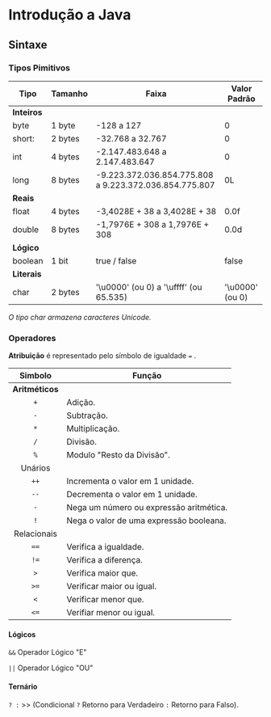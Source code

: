 # Introdução a Java

## Sintaxe

### Tipos Pimitivos

Tipo|Tamanho|Faixa|Valor Padrão|
|--|--|--|--|
|**Inteiros**|
|byte|1 byte|-128 a 127|0|
|short:|2 bytes|-32.768 a 32.767|0|
|int|4 bytes|-2.147.483.648 a 2.147.483.647|0|
|long|8 bytes|-9.223.372.036.854.775.808 a 9.223.372.036.854.775.807|0L|
|**Reais**|
|float|4 bytes|-3,4028E + 38 a 3,4028E + 38|0.0f|
|double|8 bytes|-1,7976E + 308 a 1,7976E + 308|0.0d|
|**Lógico**|
|boolean|1 bit|true / false |false|
|**Literais**|
|char|2 bytes|'\u0000' (ou 0) a '\uffff' (ou 65.535)|'\u0000' (ou 0)|

*O tipo char armazena caracteres Unicode.*

### Operadores

**Atribuição** é representado pelo símbolo de igualdade `=` .

|Simbolo|Função|
|:-------:|------|
|**Aritméticos**|
|`+`|Adição.|
|`-`|Subtração.|
|`*`|Multiplicação.|
|`/`|Divisão.|
|`%`|Modulo "Resto da Divisão".|
|Unários|
|`++`|Incrementa o valor em 1 unidade.|
|`--`|Decrementa o valor em 1 unidade.|
|`-`|Nega um número ou expressão aritmética.|
|`!`|Nega o valor de uma expressão booleana.|
|Relacionais|
|`==`|Verifica a igualdade.|
|`!=`|Verifica a diferença.|
|`>`|Verifica maior que.|
|`>=`|Verificar maior ou igual.|
|`<`|Verificar menor que.|
|`<=`|Verifiar menor ou igual.|

#### Lógicos
`&&`  Operador Lógico "E"

`||` Operador Lógico "OU"

#### Ternário

`? :` >> (Condicional `?` Retorno para Verdadeiro `:` Retorno para Falso).